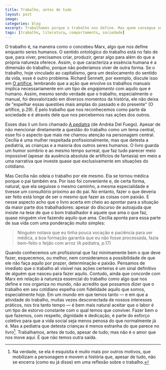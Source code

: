 ```yaml
---
title: Trabalho, antes de tudo
layout: post
image:
categories: blog
excerpt: Trabalhamos porque o trabalho nos define. Mas quem consegue ser realmente apaixonado por aquilo que faz?
tags: [trabalho, literatura, comportamento, sociedade]
---
```


O trabalho é, na maneira como o concebeu Marx, algo que nos define enquanto seres humanos. O sentido ontológico do trabalho está no fato de que, para viver, precisamos criar, produzir, gerar algo para além do que a própria natureza oferece. Assim, o que caracteriza a essência humana é a dimensão do trabalho, porque não poderíamos viver de outra forma. Se o trabalho, hoje vinculado ao capitalismo, gera um deslocamento do sentido da vida, esse é outro problema. Richard Sennett, por exemplo, discute isso em [O artífice](https://amzn.to/35FepOb), lembrando que a ação que envolve os trabalhos manuais implica necessariamente em um tipo de *engajamento* com aquilo que é humano. Assim, mesmo sendo verdade que o trabalho, especialmente o manual, foi desvalorizado em diversos momentos da história, ele não deixa de "espelhar essas questões mais amplas do passado e do presente" (O artífice, p.29). É pelo trabalho que nos reconhecemos como parte da sociedade e é através dele que nos percebemos nas ações dos outros.

Esses dias li um livro chamado [A pediatra](https://amzn.to/3650lgy) (de Andréa Del Fuego). Apesar de não mencionar diretamente a questão do trabalho como um tema central, esse foi o aspecto que mais me chamou atenção na personagem central. Cecília é uma mulher respeitada profissionalmente, mas que detesta a pediatria, as crianças e a maioria dos outros seres humanos. O livro guarda um humor sombrio e ao mesmo tempo surreal, que faz tudo parecer meio impossível (apesar da ausência absoluta de artifícios de fantasia) em meio a uma narrativa que investe quase que exclusivamente em situações do cotidiano.

Mas Cecília não odeia o trabalho por ele mesmo. Ela se tornou médica porque o pai também era. Por isso foi conveniente e, de certa forma, natural, que ela seguisse o mesmo caminho, a mesma especialidade e tivesse um consultório próximo ao do pai. No entanto, fazer o que deveria ser feito está longe de ser o mesmo que fazer as coisas com paixão. E nesse aspecto acho que o livro acerta em cheio ao apontar para a situação da maior parte dos trabalhadores: apesar do discurso de autoajuda que insiste na tese de que o bom trabalhador é aquele que ama o que faz, quase ninguém vive fazendo aquilo que ama. Cecília aponta para essa parte de sua vida com uma ponderação muito simples:

> Ninguém notava que eu tinha pouca vocação e paciência para ser médica, a boa formação garantia que eu não fosse processada, fazia bem-feito o feijão com arroz (A pediatra, p.17) 

Quando conhecemos um profissional que faz minimamente bem o que deve fazer, esquecemos, ou melhor, nem consideramos a possibilidade de que ele não faça aquilo por prazer, determinação e paixão. Pensamos de imediato que o trabalho ali visível nas ações certeiras é um sinal definitivo de alguém que nasceu para fazer aquilo. Contudo, ainda que concorde com Marx em relação à natureza essencial do trabalho como algo que nos define e nos organiza no mundo, não acredito que possamos dizer que o trabalho em seu cotidiano espelha com fidelidade aquilo que somos, especialmente hoje. Em um mundo em que temos tanto — e em que a atividade do trabalho, muitas vezes desconectada de nossos interesses práticos, nos tira tanto tempo — é bem mais natural aceitar que o labor é um tipo de estorvo constante com o qual temos que conviver. Fazer bem o que fazemos, com respeito, dignidade e dedicação, é parte do esforço coletivo para que a vida social seja menos penosa do que normalmente já é. Mas a pediatra que detesta crianças é menos estranha do que parece no livro[^1]. Trabalhamos, antes de tudo, apesar de tudo; mas não é o amor que nos move aqui. É que não temos outra saída.

[^1]: Na verdade, se ela é esquisita é muito mais por outros motivos, que mobilizam a personagem e movem a história que, apesar de tudo, não se encerra (como eu já disse) em uma reflexão sobre o trabalho.
